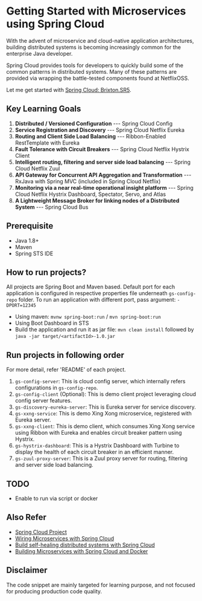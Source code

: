 # Getting Started with Microservices using Spring Cloud

With the advent of microservice and cloud-native application architectures, building distributed systems is becoming increasingly common for the enterprise Java developer. 

Spring Cloud provides tools for developers to quickly build some of the common patterns in distributed systems. Many of these patterns are provided via wrapping the battle-tested components found at NetflixOSS.

Let me get started with [Spring Cloud: Brixton.SR5](http://cloud.spring.io/spring-cloud-static/Brixton.SR5/).

## Key Learning Goals

1. __Distributed / Versioned Configuration__ --- Spring Cloud Config
2. __Service Registration and Discovery__ --- Spring Cloud Netflix Eureka
3. __Routing and Client Side Load Balancing__ --- Ribbon-Enabled RestTemplate with Eureka
4. __Fault Tolerance with Circuit Breakers__ --- Spring Cloud Netflix Hystrix Client
5. __Intelligent routing, filtering and server side load balancing__ --- Spring Cloud Netflix Zuul
6. __API Gateway for Concurrent API Aggregation and Transformation__ --- RxJava with Spring MVC (included in Spring Cloud Netflix)
7. __Monitoring via a near real-time operational insight platform__ --- Spring Cloud Netflix Hystrix Dashboard, Spectator, Servo, and Atlas
8. __A Lightweight Message Broker for linking nodes of a Distributed System__ --- Spring Cloud Bus

## Prerequisite

- Java 1.8+
- Maven
- Spring STS IDE

## How to run projects?

All projects are Spring Boot and Maven based. Default port for each application is configured in respective properties file underneath `gs-config-repo` folder. To run an application with different port, pass argument: `-DPORT=12345`

* Using maven: `mvnw spring-boot:run` / `mvn spring-boot:run` 
* Using Boot Dashboard in STS
* Build the application and run it as jar file: `mvn clean install` followed by `java -jar target/<artifactId>-1.0.jar` 

## Run projects in following order

For more detail, refer 'README' of each project.

1. `gs-config-server`: This is cloud config server, which internally refers configurations in `gs-config-repo`.
2. `gs-config-client` (Optional): This is demo client project leveraging cloud config server features.
3. `gs-discovery-eureka-server`: This is Eureka server for service discovery.
4. `gs-xxng-service`: This is demo Xing Xong microservice, registered with Eureka server.
5. `gs-xxng-client`: This is demo client, which consumes Xing Xong service using Ribbon with Eureka and enables circuit breaker pattern using Hystrix.
6. `gs-hystrix-dashboard`: This is a Hystrix Dashboard with Turbine to display the health of each circuit breaker in an efficient manner.
7. `gs-zuul-proxy-server`: This is a Zuul proxy server for routing, filtering and server side load balancing.


## TODO

* Enable to run via script or docker

## Also Refer

* [Spring Cloud Project](http://projects.spring.io/spring-cloud/)
* [Wiring Microservices with Spring Cloud](https://www.infoq.com/articles/spring-cloud-service-wiring)
* [Build self-healing distributed systems with Spring Cloud](http://www.javaworld.com/article/2927920/cloud-computing/build-self-healing-distributed-systems-with-spring-cloud.html)
* [Building Microservices with Spring Cloud and Docker](http://www.kennybastani.com/2015/07/spring-cloud-docker-microservices.html)

## Disclaimer

The code snippet are mainly targeted for learning purpose, and not focused for producing production code quality.